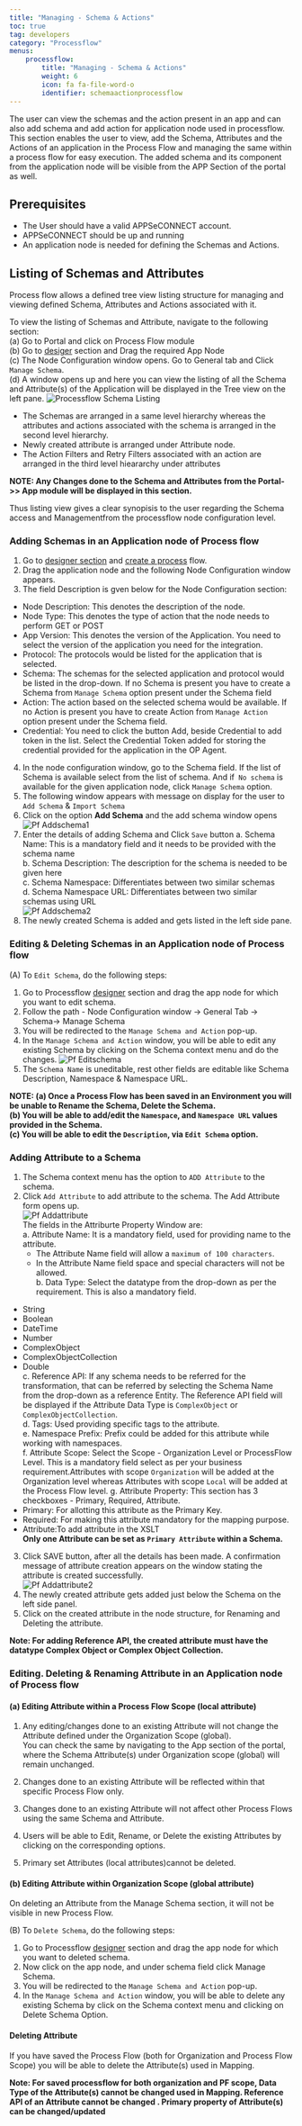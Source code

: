 ```yaml
---
title: "Managing - Schema & Actions"
toc: true
tag: developers
category: "Processflow"
menus: 
    processflow:     
        title: "Managing - Schema & Actions"
        weight: 6
        icon: fa fa-file-word-o
        identifier: schemaactionprocessflow
---
```


The user can view the schemas and the action present in an app and can also add schema and add action for application node used in processflow. 
This section enables the user to view, add the Schema, Attributes and the Actions of an application in the Process Flow and managing the same
within a process flow for easy execution. The added schema and its component from the application node will
be visible from the APP Section of the portal as well. 

## Prerequisites
- The User should have a valid APPSeCONNECT account.
- APPSeCONNECT should be up and running
- An application node  is needed for defining the Schemas and Actions.


## Listing of Schemas and Attributes

Process flow allows a defined tree view listing structure for managing and viewing
defined Schema, Attributes and Actions associated with it. 

To view the listing of Schemas and Attribute,  navigate to the following section:   
(a) Go to Portal and click on Process Flow module  
(b) Go to [desiger](/processflow/designer-processflow/) section and Drag the required App Node  
(c) The Node Configuration window opens. Go to General tab and Click `Manage Schema`.   
(d) A window opens up and here you can view the listing of all the Schema and Attribute(s) of the Application 
will be displayed in the Tree view on the left pane. 
![Processflow Schema Listing](../../staticfiles/processflow/media/processflow-schema-listing.png)
* The Schemas are arranged in a same level hierarchy whereas the attributes and actions associated with the schema is arranged in the second level 
hierarchy.
* Newly created attribute is arranged under Attribute node.
* The Action Filters and Retry Filters associated with an action are arranged in 
the third level hieararchy under attributes

**NOTE: Any Changes done to the Schema and Attributes from the Portal->> App module 
will be displayed in this section.**

Thus listing view gives a clear synopisis to the user regarding the Schema access and 
Managementfrom the processflow node configuration level. 


### Adding Schemas in an Application node of Process flow 

1) Go to [designer section](/processflow/designer-processflow/) and [create a process](/processflow/creating-processflow/) flow.  
2) Drag the application node and the following  Node Configuration window appears.  
3) The field Description is gven below for the Node Configuration section:  
* Node Description: This denotes the description of the node.  
* Node Type: This denotes the type of action that the node needs to perform GET or POST   
* App Version: This denotes the version of the Application. You need to select the version of the application you need for the integration.  
* Protocol: The protocols would be listed for the application that is selected.     
* Schema: The schemas for the selected application and protocol would be listed in the drop-down. If no Schema is present you have to create a Schema from `Manage Schema` option present under the Schema field  
* Action: The action based on the selected schema would be available. If no Action is present you have to create Action from `Manage Action` option present under the Schema field.  
* Credential: You need to click the button Add, beside Credential to add token in the list. Select the Credential Token added for storing the credential provided for the application in the OP Agent.    
4) In the node configuration window, go to the Schema field. If the list of Schema is available select from 
the list of schema. And if` No schema` is available for the given application node, click `Manage Schema` option.  
5) The following window appears with message on display for the user to `Add Schema` & `Import Schema`  
6) Click on the option **Add Schema** and the add schema window opens  
![Pf Addschema1](../../staticfiles/processflow/media/pf-addschema1.png)  
7) Enter the details of adding Schema and Click `Save` button 
 a. Schema Name: This is a mandatory field and it needs to be provided with the schema name    
 b. Schema Description: The description for the schema is needed to be given here   
 c. Schema Namespace: Differentiates between two similar schemas   
 d. Schema Namespace URL: Differentiates between two similar schemas using URL  
 ![Pf Addschema2](../../staticfiles/processflow/media/pf-addschema2.png)
8) The newly created Schema is added and gets listed in the left side pane.  

### Editing & Deleting Schemas in an Application node of Process flow 

(A) To `Edit Schema`, do the following steps:
     
1) Go to Processflow [designer](/processflow/designer-processflow/) section and drag the app node for which you want to edit schema.    
2) Follow the path - Node Configuration window -> General Tab -> Schema-> Manage Schema
3) You will be redirected to the `Manage Schema and Action` pop-up.    
4) In the `Manage Schema and Action` window, you will be able to edit any existing Schema by clicking on the Schema
context menu and do the changes.
![Pf Editschema](../../staticfiles/processflow/media/pf-editschema.png)   
5) The `Schema Name` is uneditable, rest other fields are editable like Schema Description, Namespace &
Namespace URL.
  
**NOTE: (a) Once a Process Flow has been saved in an Environment you will be
unable to Rename the Schema, Delete the Schema.  
(b) You will be able to add/edit the `Namespace`, and `Namespace URL` values provided in the Schema.  
(c) You will be able to edit the `Description`, via `Edit Schema` option.**

### Adding Attribute to a Schema

1) The Schema context menu has the option to `ADD Attribute` to the schema.  
2) Click `Add Attribute` to add attribute to the schema. The Add Attribute form opens up.  
![Pf Addattribute](../../staticfiles/processflow/media/pf-addattribute.png)  
The fields in the Attriburte Property Window are:   
a. Attribute Name: It is a mandatory field, used for providing name to the attribute. 
   * The Attribute Name field will allow a `maximum of 100 characters`.  
   * In the Attribute Name field space and special characters will not be allowed.    
b. Data Type: Select the datatype from the drop-down as per the requirement. This is also a mandatory field.    
 * String  
 * Boolean  
 * DateTime  
 * Number  
 * ComplexObject  
 * ComplexObjectCollection  
 * Double   
c. Reference API: If any schema needs to be referred for the transformation, that can be referred by selecting 
the Schema Name from the drop-down as a reference Entity. The Reference API field will be displayed if the Attribute Data Type is `ComplexObject` or `ComplexObjectCollection`.        
d. Tags: Used  providing specific tags to the attribute.  
e. Namespace Prefix: Prefix could be added for this attribute while working with namespaces.  
f. Attribute Scope: Select the Scope - Organization Level or ProcessFlow Level. This is a mandatory field
select as per your business requirement.Attributes with scope `Organization` will be added at the Organization
 level whereas Attributes with scope `Local` will be added at the Process Flow level. 
g. Attribute Property: This section has 3 checkboxes - Primary, Required, Attribute.   
* Primary: For allotting this attribute as the Primary Key.  
* Required: For making this attribute mandatory for the mapping purpose.  
* Attribute:To add attribute in the XSLT    
**Only one Attribute can be set as `Primary Attribute` within a Schema.**  
3) Click SAVE button, after all the details has been made. A confirmation message of attribute creation
appears on the window stating the attribute is created successfully.  
![Pf Addattribute2](../../staticfiles/processflow/media/pf-addattribute2.png)  
4) The newly created attribute gets added just below the Schema on the left side panel.    
5) Click on the created attribute in the node structure, for Renaming and Deleting 
the attribute.  

**Note: For adding Reference API, the created attribute must have the datatype Complex Object or Complex Object Collection.**

### Editing. Deleting & Renaming Attribute in an Application node of Process flow 

#### (a) Editing Attribute within a  Process Flow Scope (local attribute)

1) Any editing/changes done to an existing Attribute will not change the Attribute defined under the Organization Scope (global).    
You can check the same by navigating to the App section of the portal, where the Schema Attribute(s) under Organization scope (global) will remain unchanged.

2) Changes done to an existing Attribute will be reflected within that specific Process Flow only.

3) Changes done to an existing Attribute will not affect other Process Flows using the same Schema and Attribute.

4) Users will be able to Edit, Rename, or Delete the existing Attributes by clicking on the corresponding options.

5) Primary set Attributes (local attributes)cannot be deleted.

#### (b) Editing Attribute within Organization Scope (global attribute)
On deleting an Attribute from the Manage Schema section, it will not be visible in new Process Flow.

(B) To `Delete Schema`, do the following steps:

1) Go to Processflow [designer](/processflow/designer-processflow/) section and drag the app node for which you want to deleted schema.
2) Now click on the app node, and under schema field click Manage Schema.
3) You will be redirected to the `Manage Schema and Action` pop-up.
4) In the `Manage Schema and Action` window, you will be able to delete any existing Schema by click on the Schema
context menu and clicking on Delete Schema Option.

#### Deleting Attribute

If you have saved the Process Flow (both for Organization and Process Flow Scope)
you will be able to delete the Attribute(s) used in Mapping.

**Note: For saved processflow for both organization and PF scope, 
        Data Type of the Attribute(s) cannot be changed used in Mapping.
        Reference API of an Attribute cannot be changed . 
        Primary property of Attribute(s) can be changed/updated**

